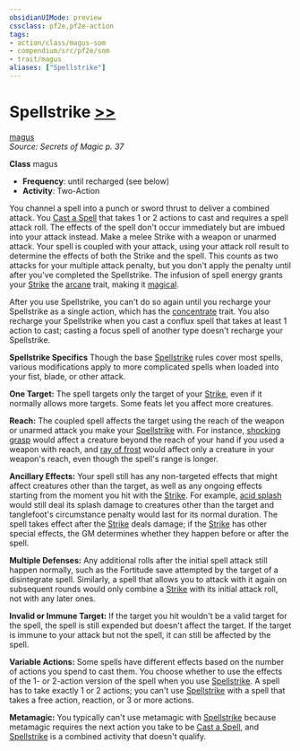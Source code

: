 ```yaml
---
obsidianUIMode: preview
cssclass: pf2e,pf2e-action
tags:
- action/class/magus-som
- compendium/src/pf2e/som
- trait/magus
aliases: ["Spellstrike"]
---
```

# Spellstrike [>>](../core-rulebook/chapter-9-playing-the-game.md#Actions "Two-Action")
[magus](../traits/magus-som.md)  
*Source: Secrets of Magic p. 37*  

**Class** magus
- **Frequency**: until recharged (see below)
- **Activity**: Two-Action

You channel a spell into a punch or sword thrust to deliver a combined attack. You [Cast a Spell](cast-a-spell.md) that takes 1 or 2 actions to cast and requires a spell attack roll. The effects of the spell don't occur immediately but are imbued into your attack instead. Make a melee Strike with a weapon or unarmed attack. Your spell is coupled with your attack, using your attack roll result to determine the effects of both the Strike and the spell. This counts as two attacks for your multiple attack penalty, but you don't apply the penalty until after you've completed the Spellstrike. The infusion of spell energy grants your [Strike](strike.md) the [arcane](../traits/arcane.md) trait, making it [magical](../traits/magical.md).

After you use Spellstrike, you can't do so again until you recharge your Spellstrike as a single action, which has the [concentrate](../traits/concentrate.md) trait. You also recharge your Spellstrike when you cast a conflux spell that takes at least 1 action to cast; casting a focus spell of another type doesn't recharge your Spellstrike.

**Spellstrike Specifics** Though the base [Spellstrike](../../../..//TTRPGShare-Pathfinder-2E-Vault/rules/actions/spellstrike-som.md) rules cover most spells, various modifications apply to more complicated spells when loaded into your fist, blade, or other attack.

**One Target:** The spell targets only the target of your [Strike](strike.md), even if it normally allows more targets. Some feats let you affect more creatures.

**Reach:** The coupled spell affects the target using the reach of the weapon or unarmed attack you make your [Spellstrike](../../../..//TTRPGShare-Pathfinder-2E-Vault/rules/actions/spellstrike-som.md) with. For instance, [shocking grasp](../../Compendium/spells/shocking-grasp.md) would affect a creature beyond the reach of your hand if you used a weapon with reach, and [ray of frost](../../Compendium/spells/ray-of-frost.md) would affect only a creature in your weapon's reach, even though the spell's range is longer.

**Ancillary Effects:** Your spell still has any non-targeted effects that might affect creatures other than the target, as well as any ongoing effects starting from the moment you hit with the [Strike](strike.md). For example, [acid splash](../../Compendium/spells/acid-splash.md) would still deal its splash damage to creatures other than the target and tanglefoot's circumstance penalty would last for its normal duration. The spell takes effect after the [Strike](strike.md) deals damage; if the [Strike](strike.md) has other special effects, the GM determines whether they happen before or after the spell.

**Multiple Defenses:** Any additional rolls after the initial spell attack still happen normally, such as the Fortitude save attempted by the target of a disintegrate spell. Similarly, a spell that allows you to attack with it again on subsequent rounds would only combine a [Strike](strike.md) with its initial attack roll, not with any later ones.

**Invalid or Immune Target:** If the target you hit wouldn't be a valid target for the spell, the spell is still expended but doesn't affect the target. If the target is immune to your attack but not the spell, it can still be affected by the spell.

**Variable Actions:** Some spells have different effects based on the number of actions you spend to cast them. You choose whether to use the effects of the 1-&nbsp;or&nbsp;2-action version of the spell when you use [Spellstrike](../../../..//TTRPGShare-Pathfinder-2E-Vault/rules/actions/spellstrike-som.md). A spell has to take exactly 1 or 2 actions; you can't use [Spellstrike](../../../..//TTRPGShare-Pathfinder-2E-Vault/rules/actions/spellstrike-som.md) with a spell that takes a free action, reaction, or 3 or more actions.

**Metamagic:** You typically can't use metamagic with [Spellstrike](../../../..//TTRPGShare-Pathfinder-2E-Vault/rules/actions/spellstrike-som.md) because metamagic requires the next action you take to be [Cast a Spell](cast-a-spell.md), and [Spellstrike](../../../..//TTRPGShare-Pathfinder-2E-Vault/rules/actions/spellstrike-som.md) is a combined activity that doesn't qualify.